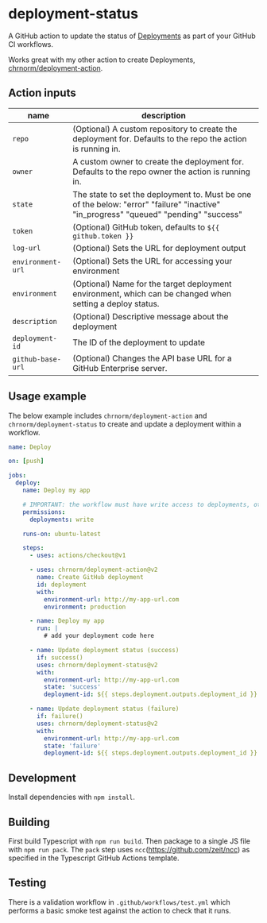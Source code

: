 # deployment-status

A GitHub action to update the status of [Deployments](https://developer.github.com/v3/repos/deployments/) as part of your GitHub CI workflows.

Works great with my other action to create Deployments, [chrnorm/deployment-action](https://github.com/chrnorm/deployment-action).

## Action inputs

| name              | description                                                                                                                           |
| ----------------- | ------------------------------------------------------------------------------------------------------------------------------------- |
| `repo`            | (Optional) A custom repository to create the deployment for. Defaults to the repo the action is running in.                           |
| `owner`           | A custom owner to create the deployment for. Defaults to the repo owner the action is running in.                                     |
| `state`           | The state to set the deployment to. Must be one of the below: "error" "failure" "inactive" "in_progress" "queued" "pending" "success" |
| `token`           | (Optional) GitHub token, defaults to `${{ github.token }}`                                                                            |
| `log-url`         | (Optional) Sets the URL for deployment output                                                                                         |
| `environment-url` | (Optional) Sets the URL for accessing your environment                                                                                |
| `environment`     | (Optional) Name for the target deployment environment, which can be changed when setting a deploy status.                             |
| `description`     | (Optional) Descriptive message about the deployment                                                                                   |
| `deployment-id`   | The ID of the deployment to update                                                                                                    |
| `github-base-url` | (Optional) Changes the API base URL for a GitHub Enterprise server.                                                                   |

## Usage example

The below example includes `chrnorm/deployment-action` and `chrnorm/deployment-status` to create and update a deployment within a workflow.

```yaml
name: Deploy

on: [push]

jobs:
  deploy:
    name: Deploy my app

    # IMPORTANT: the workflow must have write access to deployments, otherwise the action will fail.
    permissions:
      deployments: write

    runs-on: ubuntu-latest

    steps:
      - uses: actions/checkout@v1

      - uses: chrnorm/deployment-action@v2
        name: Create GitHub deployment
        id: deployment
        with:
          environment-url: http://my-app-url.com
          environment: production

      - name: Deploy my app
        run: |
          # add your deployment code here

      - name: Update deployment status (success)
        if: success()
        uses: chrnorm/deployment-status@v2
        with:
          environment-url: http://my-app-url.com
          state: 'success'
          deployment-id: ${{ steps.deployment.outputs.deployment_id }}

      - name: Update deployment status (failure)
        if: failure()
        uses: chrnorm/deployment-status@v2
        with:
          environment-url: http://my-app-url.com
          state: 'failure'
          deployment-id: ${{ steps.deployment.outputs.deployment_id }}
```

## Development

Install dependencies with `npm install`.

## Building

First build Typescript with `npm run build`. Then package to a single JS file with `npm run pack`. The `pack` step uses `ncc`(https://github.com/zeit/ncc) as specified in the Typescript GitHub Actions template.

## Testing

There is a validation workflow in `.github/workflows/test.yml` which performs a basic smoke test against the action to check that it runs.
